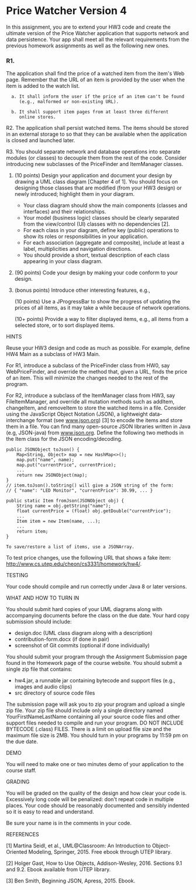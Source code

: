 # Price Watcher Version 4

In this assignment, you are to extend your HW3 code and create the
ultimate version of the Price Watcher application that supports
network and data persistence. Your app shall meet all the relevant
requirements from the previous homework assignments as well as the
following new ones.

### R1. 
  The application shall find the price of a watched item from the
    item's Web page. Remember that the URL of an item is provided by
    the user when the item is added to the watch list.
    
      a. It shall inform the user if the price of an item can't be found
         (e.g., malformed or non-existing URL).

      b. It shall support item pages from at least three different
         online stores.

R2. The application shall persist watched items. The items should be
    stored in an external storage to so that they can be available
    when the application is closed and launched later.

R3. You should separate network and database operations into separate
    modules (or classes) to decouple them from the rest of the code.
    Consider introducing new subclasses of the PriceFinder and
    ItemManager classes.

1. (10 points) Design your application and document your design by
   drawing a UML class diagram [Chapter 4 of 1]. You should focus on
   designing those classes that are modified (from your HW3 design) or
   newly introduced; highlight them in your diagram.

   - Your class diagram should show the main components (classes and
     interfaces) and their relationships. 
   - Your model (business logic) classes should be clearly separated 
     from the view/control (UI) classes with no dependencies [2].
   - For each class in your diagram, define key (public) operations
     to show its roles or responsibilities in your application.
   - For each association (aggregate and composite), include at least
     a label, multiplicities and navigation directions.
   - You should provide a short, textual description of each class 
     appearing in your class diagram.

2. (90 points) Code your design by making your code conform to your
   design.

3. (bonus points) Introduce other interesting features, e.g.,

   (10 points) Use a JProgressBar to show the progress of updating the
      prices of all items, as it may take a while because of network
      operations.

   (10+ points) Provide a way to filter displayed items, e.g., all
      items from a selected store, or to sort displayed items.

HINTS
   
   Reuse your HW3 design and code as much as possible. For example,
   define HW4 Main as a subclass of HW3 Main.

   For R1, introduce a subclass of the PriceFinder class from HW0, say
   WebPriceFinder, and override the method that, given a URL, finds
   the price of an item. This will minimize the changes needed to the
   rest of the program.

   For R2, introduce a subclass of the ItemManager class from HW3, say
   FileItemManager, and override all mutation methods such as addItem,
   changeItem, and removeItem to store the watched items in a file.
   Consider using the JavaScript Object Notation (JSON), a lightweight
   data-interchange format (see www.json.org) [3] to encode the items
   and store them in a file. You can find many open-source JSON
   libraries written in Java (e.g, JSON-java) from
   www.json.org. Define the following two methods in the Item class for
   the JSON encoding/decoding.

    public JSONObject toJson() {
    	Map<String, Object> map = new HashMap<>();
    	map.put("name", name);
    	map.put("currentPrice", currentPrice);
    	...
    	return new JSONObject(map);
    }
    // item.toJson().toString() will give a JSON string of the form:
    // { "name": "LED Monitor", "currentPrice": 30.99, ... }

    public static Item fromJson(JSONObject obj) {
        String name = obj.getString("name");
        float currentPrice = (float) obj.getDouble("currentPrice");
        ...
        Item item = new Item(name, ...);
        ...
        return item;
    }

    To save/restore a list of items, use a JSONArray.

   To test price changes, use the following URL that shows a fake
   item: http://www.cs.utep.edu/cheon/cs3331/homework/hw4/.

TESTING

   Your code should compile and run correctly under Java 8 or later
   versions.

WHAT AND HOW TO TURN IN

   You should submit hard copies of your UML diagrams along with
   accompanying documents before the class on the due date. Your hard
   copy submission should include:

   - design.doc (UML class diagram along with a description)
   - contribution-form.docx (if done in pair)
   - screenshot of Git commits (optional if done individually)

   You should submit your program through the Assignment Submission
   page found in the Homework page of the course website. You should
   submit a single zip file that contains:

   - hw4.jar, a runnable jar containing bytecode and support files 
     (e.g., images and audio clips)
   - src directory of source code files
   
   The submission page will ask you to zip your program and upload a
   single zip file. Your zip file should include only a single
   directory named YourFirstNameLastName containing all your source
   code files and other support files needed to compile and run your
   program. DO NOT INCLUDE BYTECODE (.class) FILES. There is a limit
   on upload file size and the maximum file size is 2MB. You should
   turn in your programs by 11:59 pm on the due date.

DEMO

   You will need to make one or two minutes demo of your application
   to the course staff.

GRADING

   You will be graded on the quality of the design and how clear your
   code is. Excessively long code will be penalized: don't repeat code
   in multiple places. Your code should be reasonably documented and
   sensibly indented so it is easy to read and understand.

   Be sure your name is in the comments in your code.

REFERENCES 

   [1] Martina Seidl, et al., UML@Classroom: An Introduction to
       Object-Oriented Modeling, Springer, 2015. Free ebook through
       UTEP library.

   [2] Holger Gast, How to Use Objects, Addison-Wesley, 2016.
       Sections 9.1 and 9.2. Ebook available from UTEP library.

   [3] Ben Smith, Beginning JSON, Apress, 2015. Ebook.
